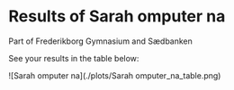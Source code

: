 
# Results of Sarah omputer na 
    
Part of Frederikborg Gymnasium and Sædbanken
    
See your results in the table below:
    
![Sarah omputer na](./plots/Sarah omputer_na_table.png)